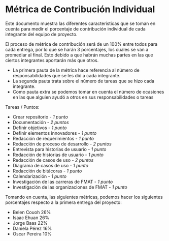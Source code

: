 # Métrica de Contribución Individual

Este documento muestra las diferentes características que se toman en cuenta para medir el porcentaje de contribución individual de cada integrante del equipo de proyecto.

El proceso de métrica de contribución será de un 100% entre todos para cada entrega, por lo que se harán 3 porcentajes, los cuales se van a promediar al final. Esto debido a que habrán muchas partes en las que ciertos integrantes aportarán más que otros.

- La primera pauta de la métrica hace referencia al número de responsabilidades que se les dió a cada integrante.
- La segunda pauta trata sobre el número de tareas que se hizo cada integrante.
- Como pauta extra se podemos tomar en cuenta el número de ocasiones en las que alguien ayudó a otros en sus responsabilidades o tareas 

Tareas / Puntos:
-	Crear repositorio - *1 punto*
-	Documentación - *2 puntos*
-	Definir objetivos - *1 punto*
-	Definir elementos innovadores - *1 punto*
-	Redacción de requerimientos - *1 punto*
-	Redacción de proceso de desarrollo - *2 puntos*
-	Entrevista para historias de usuario - *1 punto*
-	Redacción de historias de usuario - *1 punto*
-	Redacción de casos de uso - *2 puntos*
-	Diagrama de casos de uso - *1 punto*
-	Redacción de bitácoras - *1 punto*
-	Calendarización - *1 punto*
-	Investigación de las carreras de FMAT - *1 punto*
-	Investigación de las organizaciones de FMAT - *1 punto*


Tomando en cuenta, las siguientes métricas, podemos hacer los siguientes porcentajes respecto a la primera entrega del proyecto:

- Belen Couoh 26%
- Isaac Ehuan 26%
- Jorge Baas 22%
- Daniela Pérez 16%
- Oscar Pereira 10% 


